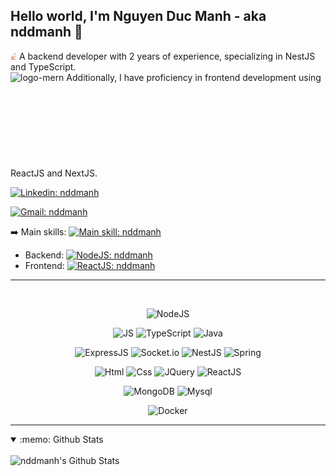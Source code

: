 ## Hello world, I'm Nguyen Duc Manh - aka nddmanh 👋

<img src="./images/ptit-white.png" alt="logo-ptit" width="2%"> A backend developer with 2 years of experience, specializing in NestJS and TypeScript.
<br>
<img src="./images/mern2.ico" alt="logo-mern" width="2%"> Additionally, I have proficiency in frontend development using ReactJS and NextJS.
<svg>

<!-- [![Website](https://img.shields.io/website?down_message=Offline&label=nddmanh.com&style=flat-square&logo=google-chrome&logoColor=white&up_message=Online&url=https%3A%2F%2Fnddmanh.com)](https://nddmanh.com) -->

[![Linkedin: nddmanh](https://img.shields.io/static/v1?label=Linkedin&message=Online&color=brightgreen&logo=linkedin&logoColor=white&up_message=Online&style=flat-square)](https://www.linkedin.com/in/nddmanh/)

<!-- [![CV Online](https://img.shields.io/static/v1?label=CV+online&message=Online&color=brightgreen&logo=brave&logoColor=white&up_message=Online&style=flat-square)](https://nddmanh.github.io) -->

<!-- [![Facebook: nddmanh](https://img.shields.io/website?&label=Facebook&style=flat-square&logo=facebook&logoColor=white&up_message=Online&url=https%3A%2F%2Ffacebook.com/nddmanh)](https://www.facebook.com/nddmanh/) -->

[![Gmail: nddmanh](https://img.shields.io/website?&label=nddmanh@gmail.com&style=flat-square&logo=gmail&logoColor=white&up_message=Online&url=https%3A%2F%2Fmail.google.com)](https://mail.google.com/mail/)

:arrow_right: Main skills: [![Main skill: nddmanh](https://img.shields.io/badge/Javascript-f7df1e?style=flat-square&logo=javascript&logoColor=black)](https://github.com/nddmanh)

* Backend: [![NodeJS: nddmanh](https://img.shields.io/badge/Node.js-339933?style=flat-square&logo=node.js&logoColor=white)](https://github.com/nddmanh)
* Frontend: [![ReactJS: nddmanh](https://img.shields.io/badge/ReactJS-61dafb?style=flat-square&logo=react&logoColor=black)](https://github.com/nddmanh)

<!-- <br /><br /><br /> -->
<hr>
<div align="center">
  <br>

  ![NodeJS](https://img.shields.io/badge/Node.js-339933?style=for-the-badge&logo=nodedotjs&logoColor=white)
  <br>
  
  ![JS](https://img.shields.io/badge/JavaScript-323330?style=for-the-badge&logo=javascript&logoColor=F7DF1E)
  ![TypeScript](https://img.shields.io/badge/TypeScript-007ACC?style=for-the-badge&logo=typescript&logoColor=white)
  ![Java](https://img.shields.io/badge/Java-ED8B00?style=for-the-badge&logo=java&logoColor=white)
  <br/>
  
  ![ExpressJS](https://img.shields.io/badge/Express.js-000000?style=for-the-badge&logo=express&logoColor=white)
  ![Socket.io](https://img.shields.io/badge/Socket.io-010101?&style=for-the-badge&logo=Socket.io&logoColor=white)
  ![NestJS](https://img.shields.io/badge/nestjs-E0234E?style=for-the-badge&logo=nestjs&logoColor=white)
  ![Spring](https://img.shields.io/badge/Spring-6DB33F?style=for-the-badge&logo=spring&logoColor=white)
  <br/>
  
  ![Html](https://img.shields.io/badge/HTML5-E34F26?style=for-the-badge&logo=html5&logoColor=white)
  ![Css](https://img.shields.io/badge/CSS3-1572B6?style=for-the-badge&logo=css3&logoColor=white)
  ![JQuery](https://img.shields.io/badge/jQuery-0769AD?style=for-the-badge&logo=jquery&logoColor=white)
  ![ReactJS](https://img.shields.io/badge/React-20232A?style=for-the-badge&logo=react&logoColor=61DAFB)
  <br/>
  
  ![MongoDB](https://img.shields.io/badge/MongoDB-4EA94B?style=for-the-badge&logo=mongodb&logoColor=white)
  ![Mysql](https://img.shields.io/badge/MySQL-005C84?style=for-the-badge&logo=mysql&logoColor=white)
  <br/>

  ![Docker](https://img.shields.io/badge/Docker-2CA5E0?style=for-the-badge&logo=docker&logoColor=white)

</div>

<hr>

<details open="true">
  <summary>:memo: Github Stats </summary>
  <br />
  <img align="left" alt="nddmanh's Github Stats" src="https://github-readme-stats.vercel.app/api/top-langs/?username=nddmanh&theme=solarized-light" />

  <!-- <img align="right" alt="nddmanh's Github Stats" src="https://github-readme-stats.vercel.app/api?username=nddmanh&show_icons=true&hide_border=true&hide_title=false&include_all_commits=true&count_private=true&theme=solarized-light" />
  <br /><br /><br /><br /><br /><br /><br /><br /><br /><br /> -->

  <!-- <br /> -->

</details>